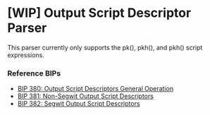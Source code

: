 # [WIP] Output Script Descriptor Parser
This parser currently only supports the pk(), pkh(), and pkh() script expressions.

### Reference BIPs
+ [BIP 380: Output Script Descriptors General Operation](https://github.com/bitcoin/bips/blob/master/bip-0380.mediawiki)
+ [BIP 381: Non-Segwit Output Script Descriptors](https://github.com/bitcoin/bips/blob/master/bip-0381.mediawiki)
+ [BIP 382: Segwit Output Script Descriptors](https://github.com/bitcoin/bips/blob/master/bip-0382.mediawiki)

